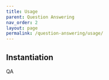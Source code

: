 ```yaml
---
title: Usage
parent: Question Answering
nav_order: 2
layout: page
permalink: /question-answering/usage/
---
```


## Instantiation
QA